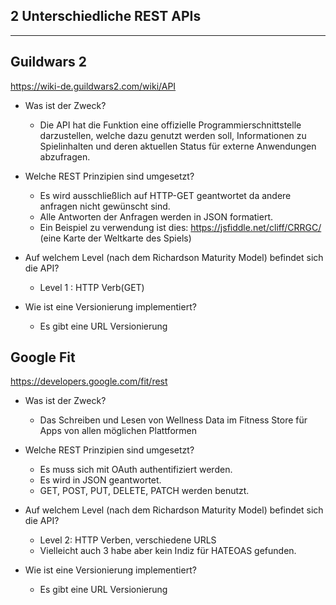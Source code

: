 **2 Unterschiedliche REST APIs**
-----------------------------
---
Guildwars 2
--
https://wiki-de.guildwars2.com/wiki/API
* Was ist der Zweck?
    * Die API hat die Funktion eine offizielle Programmierschnittstelle darzustellen, welche dazu genutzt werden soll, Informationen zu Spielinhalten und deren aktuellen Status für externe Anwendungen abzufragen.


* Welche REST Prinzipien sind umgesetzt?
    * Es wird ausschließlich auf HTTP-GET geantwortet da andere anfragen nicht gewünscht sind.
    * Alle Antworten der Anfragen werden in JSON formatiert.
    * Ein Beispiel zu verwendung ist dies: https://jsfiddle.net/cliff/CRRGC/ (eine Karte der Weltkarte des Spiels)


* Auf welchem Level (nach dem Richardson Maturity Model) befindet sich die API?
    * Level 1 : HTTP Verb(GET)


* Wie ist eine Versionierung implementiert?
    * Es gibt eine URL Versionierung

Google Fit
---
https://developers.google.com/fit/rest
* Was ist der Zweck?
    * Das Schreiben und Lesen von Wellness Data im Fitness Store für Apps von allen möglichen Plattformen


* Welche REST Prinzipien sind umgesetzt?
    * Es muss sich mit OAuth authentifiziert werden.
    * Es wird in JSON geantwortet.
    * GET, POST, PUT, DELETE, PATCH werden benutzt.

* Auf welchem Level (nach dem Richardson Maturity Model) befindet sich die API?
    * Level 2: HTTP Verben, verschiedene URLS
    * Vielleicht auch 3 habe aber kein Indiz für HATEOAS gefunden.

* Wie ist eine Versionierung implementiert?
    * Es gibt eine URL Versionierung
